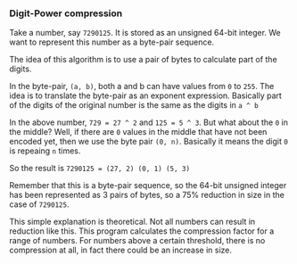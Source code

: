 ### Digit-Power compression

Take a number, say `7290125`. It is stored as an unsigned 64-bit integer. We want to represent this number as a byte-pair sequence.

The idea of this algorithm is to use a pair of bytes to calculate part of the digits.

In the byte-pair, `(a, b)`, both a and b can have values from `0` to `255`. The idea is to translate the byte-pair as an exponent expression. Basically part of the digits of the original number is the same as the digits in `a ^ b`

In the above number, `729 = 27 ^ 2` and `125 = 5 ^ 3`. But what about the `0` in the middle? Well, if there are `0` values in the middle that have not been encoded yet, then we use the byte pair `(0, n)`. Basically it means the digit `0` is repeaing `n` times.

So the result is `7290125 = (27, 2) (0, 1) (5, 3)`

Remember that this is a byte-pair sequence, so the 64-bit unsigned integer has been represented as 3 pairs of bytes, so a 75% reduction in size in the case of `7290125`.

This simple explanation is theoretical. Not all numbers can result in reduction like this. This program calculates the compression factor for a range of numbers. For numbers above a certain threshold, there is no compression at all, in fact there could be an increase in size.

